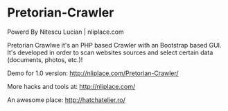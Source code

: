 # Pretorian-Crawler
Powerd By Nitescu Lucian | nliplace.com

Pretorian Crawlwe it's an PHP based Crawler with an Bootstrap based GUI. It's developed in order to scan websites sources and select certain data (documents, photos, etc.)!

Demo for 1.0 version: http://nliplace.com/Pretorian-Crawler/



More hacks and tools at: http://nliplace.com/

An awesome place: http://hatchatelier.ro/

